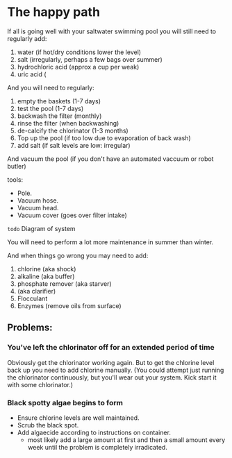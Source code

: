 ﻿# The happy path

If all is going well with your saltwater swimming pool you will still need to regularly add:

1. water (if hot/dry conditions lower the level)
2. salt (irregularly, perhaps a few bags over summer)
3. hydrochloric acid (approx a cup per weak)
4. uric acid (

And you will need to regularly:

1. empty the baskets (1-7 days)
2. test the pool (1-7 days)
3. backwash the filter (monthly)
4. rinse the filter (when backwashing)
5. de-calcify the chlorinator (1-3 months)
6. Top up the pool (if too low due to evaporation of back wash)
7. add salt (if salt levels are low: irregular)

And vacuum the pool (if you don't have an automated vaccuum or robot butler)

tools:

- Pole.
- Vacuum hose.
- Vacuum head.
- Vacuum cover (goes over filter intake)

`todo` Diagram of system

You will need to perform a lot more maintenance in summer than winter.

And when things go wrong you may need to add:

1. chlorine (aka shock)
2. alkaline (aka buffer)
3. phosphate remover (aka starver)
4. (aka clarifier)
5. Flocculant
6. Enzymes (remove oils from surface)

## Problems:

### You've left the chlorinator off for an extended period of time

Obviously get the chlorinator working again. But to get the chlorine level back up you need to add chlorine manually. (You could attempt just running the chlorinator continuously, but you'll wear out your system. Kick start it with some chlorinator.)

### Black spotty algae begins to form

* Ensure chlorine levels are well maintained.
* Scrub the black spot.
* Add algaecide according to instructions on container.
  - most likely add a large amount at first and then a small amount every week until the problem is completely irradicated.